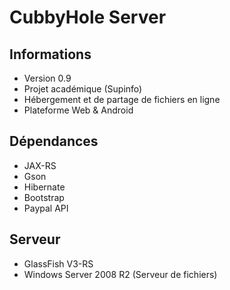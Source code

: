 <h1>CubbyHole Server</h1>

<h2>Informations</h2>
<ul>
  <li>Version 0.9</li>
  <li>Projet académique (Supinfo)</li>
  <li>Hébergement et de partage de fichiers en ligne</li>
  <li>Plateforme Web & Android</li>
</ul>

<h2>Dépendances</h2>
<ul>
  <li>JAX-RS</li>
  <li>Gson</li>
  <li>Hibernate</li>
  <li>Bootstrap</li>
  <li>Paypal API</li>
</ul>

<h2>Serveur</h2>
<ul>
  <li>GlassFish V3-RS</li>
  <li>Windows Server 2008 R2 (Serveur de fichiers)</li>
</ul>

